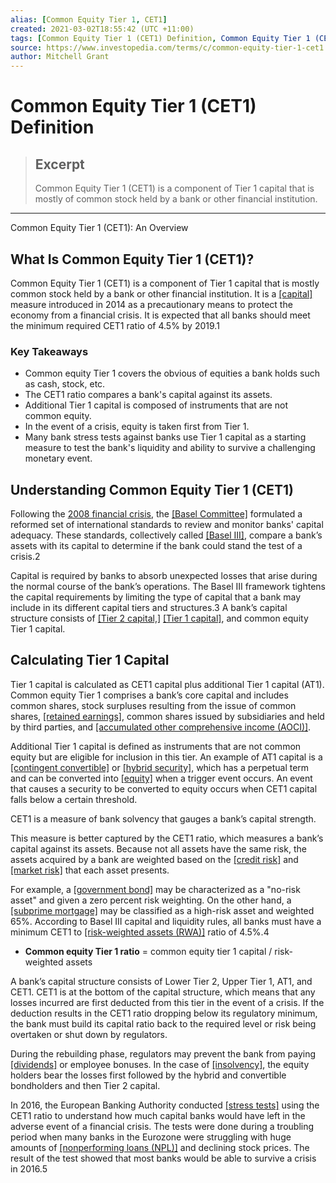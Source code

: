 ```yaml
---
alias: [Common Equity Tier 1, CET1]
created: 2021-03-02T18:55:42 (UTC +11:00)
tags: [Common Equity Tier 1 (CET1) Definition, Common Equity Tier 1 (CET1): An Overview]
source: https://www.investopedia.com/terms/c/common-equity-tier-1-cet1.asp
author: Mitchell Grant
---
```


# Common Equity Tier 1 (CET1) Definition

> ## Excerpt
> Common Equity Tier 1 (CET1) is a component of Tier 1 capital that is mostly of common stock held by a bank or other financial institution.

---

Common Equity Tier 1 (CET1): An Overview
## What Is Common Equity Tier 1 (CET1)?

Common Equity Tier 1 (CET1) is a component of Tier 1 capital that is mostly common stock held by a bank or other financial institution. It is a [[capital]](https://www.investopedia.com/terms/c/capital.asp) measure introduced in 2014 as a precautionary means to protect the economy from a financial crisis. It is expected that all banks should meet the minimum required CET1 ratio of 4.5% by 2019.1

### Key Takeaways

-   Common equity Tier 1 covers the obvious of equities a bank holds such as cash, stock, etc.
-   The CET1 ratio compares a bank's capital against its assets.
-   Additional Tier 1 capital is composed of instruments that are not common equity.
-   In the event of a crisis, equity is taken first from Tier 1.
-   Many bank stress tests against banks use Tier 1 capital as a starting measure to test the bank's liquidity and ability to survive a challenging monetary event.

## Understanding Common Equity Tier 1 (CET1)

Following the [2008 financial crisis](https://www.investopedia.com/articles/economics/09/financial-crisis-review.asp), the [[Basel Committee]](https://www.investopedia.com/terms/b/baselcommittee.asp) formulated a reformed set of international standards to review and monitor banks' capital adequacy. These standards, collectively called [[Basel III]](https://www.investopedia.com/terms/b/basell-iii.asp), compare a bank’s assets with its capital to determine if the bank could stand the test of a crisis.2

Capital is required by banks to absorb unexpected losses that arise during the normal course of the bank’s operations. The Basel III framework tightens the capital requirements by limiting the type of capital that a bank may include in its different capital tiers and structures.3 A bank’s capital structure consists of [[Tier 2 capital,]](https://www.investopedia.com/terms/t/tier2capital.asp) [[Tier 1 capital]](https://www.investopedia.com/terms/t/tier1capital.asp), and common equity Tier 1 capital.

## Calculating Tier 1 Capital

Tier 1 capital is calculated as CET1 capital plus additional Tier 1 capital (AT1). Common equity Tier 1 comprises a bank’s core capital and includes common shares, stock surpluses resulting from the issue of common shares, [[retained earnings]](https://www.investopedia.com/terms/r/retainedearnings.asp), common shares issued by subsidiaries and held by third parties, and [[accumulated other comprehensive income (AOCI)]](https://www.investopedia.com/terms/a/accumulatedother.asp).

Additional Tier 1 capital is defined as instruments that are not common equity but are eligible for inclusion in this tier. An example of AT1 capital is a [[contingent convertible]](https://www.investopedia.com/terms/c/contingentconvertible.asp) or [[hybrid security]](https://www.investopedia.com/terms/h/hybridsecurity.asp), which has a perpetual term and can be converted into [[equity]](https://www.investopedia.com/terms/e/equity.asp) when a trigger event occurs. An event that causes a security to be converted to equity occurs when CET1 capital falls below a certain threshold.

CET1 is a measure of bank solvency that gauges a bank’s capital strength.

This measure is better captured by the CET1 ratio, which measures a bank’s capital against its assets. Because not all assets have the same risk, the assets acquired by a bank are weighted based on the [[credit risk]](https://www.investopedia.com/terms/c/creditrisk.asp) and [[market risk]](https://www.investopedia.com/terms/m/marketrisk.asp) that each asset presents.

For example, a [[government bond]](https://www.investopedia.com/terms/g/government-bond.asp) may be characterized as a "no-risk asset" and given a zero percent risk weighting. On the other hand, a [[subprime mortgage]](https://www.investopedia.com/terms/s/subprime_mortgage.asp) may be classified as a high-risk asset and weighted 65%. According to Basel III capital and liquidity rules, all banks must have a minimum CET1 to [[risk-weighted assets (RWA)]](https://www.investopedia.com/terms/r/riskweightedassets.asp) ratio of 4.5%.4

-   **Common equity Tier 1 ratio** = common equity tier 1 capital / risk-weighted assets

A bank’s capital structure consists of Lower Tier 2, Upper Tier 1, AT1, and CET1. CET1 is at the bottom of the capital structure, which means that any losses incurred are first deducted from this tier in the event of a crisis. If the deduction results in the CET1 ratio dropping below its regulatory minimum, the bank must build its capital ratio back to the required level or risk being overtaken or shut down by regulators.

During the rebuilding phase, regulators may prevent the bank from paying [[dividends]](https://www.investopedia.com/terms/d/dividend.asp) or employee bonuses. In the case of [[insolvency]](https://www.investopedia.com/terms/i/insolvency.asp), the equity holders bear the losses first followed by the hybrid and convertible bondholders and then Tier 2 capital.

In 2016, the European Banking Authority conducted [[stress tests]](https://www.investopedia.com/terms/b/bank-stress-test.asp) using the CET1 ratio to understand how much capital banks would have left in the adverse event of a financial crisis. The tests were done during a troubling period when many banks in the Eurozone were struggling with huge amounts of [[nonperforming loans (NPL)]](https://www.investopedia.com/terms/n/nonperformingloan.asp) and declining stock prices. The result of the test showed that most banks would be able to survive a crisis in 2016.5
